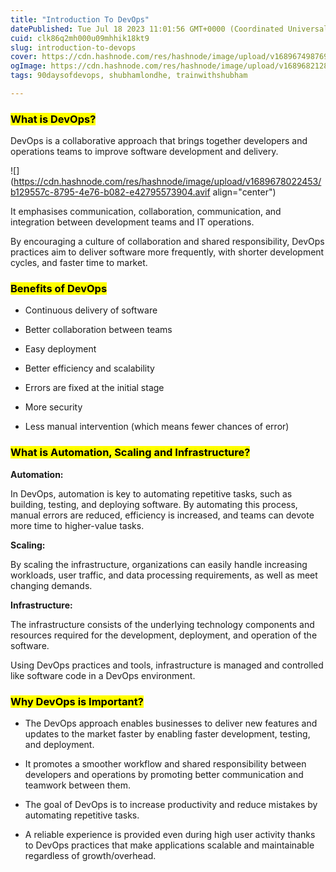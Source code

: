 ```yaml
---
title: "Introduction To DevOps"
datePublished: Tue Jul 18 2023 11:01:56 GMT+0000 (Coordinated Universal Time)
cuid: clk86q2mh000u09mhhik18kt9
slug: introduction-to-devops
cover: https://cdn.hashnode.com/res/hashnode/image/upload/v1689674987698/92139018-fe8d-49f1-9525-0a970bdbc67e.avif
ogImage: https://cdn.hashnode.com/res/hashnode/image/upload/v1689682128751/7a7d7358-6ad0-461f-b332-06fe342f7205.avif
tags: 90daysofdevops, shubhamlondhe, trainwithshubham

---
```


### <mark>What is DevOps?</mark>

DevOps is a collaborative approach that brings together developers and operations teams to improve software development and delivery.

![](https://cdn.hashnode.com/res/hashnode/image/upload/v1689678022453/b129557c-8795-4e76-b082-e42795573904.avif align="center")

It emphasises communication, collaboration, communication, and integration between development teams and IT operations.

By encouraging a culture of collaboration and shared responsibility, DevOps practices aim to deliver software more frequently, with shorter development cycles, and faster time to market.

### <mark>Benefits of DevOps</mark>

* Continuous delivery of software
    
* Better collaboration between teams
    
* Easy deployment
    
* Better efficiency and scalability
    
* Errors are fixed at the initial stage
    
* More security
    
* Less manual intervention (which means fewer chances of error)
    

### <mark>What is Automation, Scaling and Infrastructure?</mark>

**Automation:**

In DevOps, automation is key to automating repetitive tasks, such as building, testing, and deploying software. By automating this process, manual errors are reduced, efficiency is increased, and teams can devote more time to higher-value tasks.

**Scaling:**

By scaling the infrastructure, organizations can easily handle increasing workloads, user traffic, and data processing requirements, as well as meet changing demands.

**Infrastructure:**

The infrastructure consists of the underlying technology components and resources required for the development, deployment, and operation of the software.

Using DevOps practices and tools, infrastructure is managed and controlled like software code in a DevOps environment.

### <mark>Why DevOps is Important?</mark>

* The DevOps approach enables businesses to deliver new features and updates to the market faster by enabling faster development, testing, and deployment.
    
* It promotes a smoother workflow and shared responsibility between developers and operations by promoting better communication and teamwork between them.
    
* The goal of DevOps is to increase productivity and reduce mistakes by automating repetitive tasks.
    
* A reliable experience is provided even during high user activity thanks to DevOps practices that make applications scalable and maintainable regardless of growth/overhead.